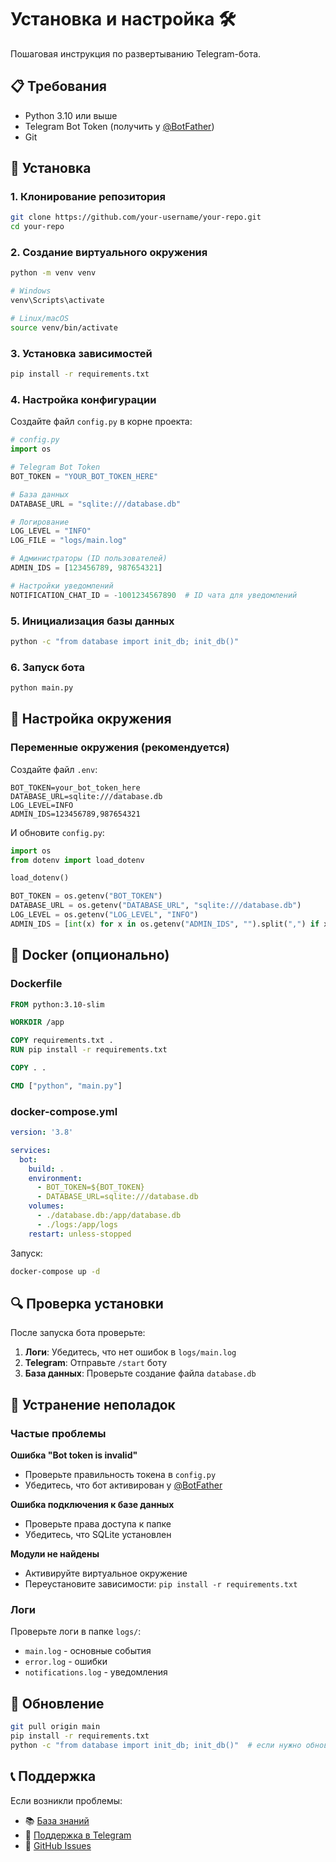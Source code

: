# Установка и настройка 🛠️

Пошаговая инструкция по развертыванию Telegram-бота.

## 📋 Требования

- Python 3.10 или выше
- Telegram Bot Token (получить у [@BotFather](https://t.me/BotFather))
- Git

## 🚀 Установка

### 1. Клонирование репозитория

```bash
git clone https://github.com/your-username/your-repo.git
cd your-repo
```

### 2. Создание виртуального окружения

```bash
python -m venv venv

# Windows
venv\Scripts\activate

# Linux/macOS
source venv/bin/activate
```

### 3. Установка зависимостей

```bash
pip install -r requirements.txt
```

### 4. Настройка конфигурации

Создайте файл `config.py` в корне проекта:

```python
# config.py
import os

# Telegram Bot Token
BOT_TOKEN = "YOUR_BOT_TOKEN_HERE"

# База данных
DATABASE_URL = "sqlite:///database.db"

# Логирование
LOG_LEVEL = "INFO"
LOG_FILE = "logs/main.log"

# Администраторы (ID пользователей)
ADMIN_IDS = [123456789, 987654321]

# Настройки уведомлений
NOTIFICATION_CHAT_ID = -1001234567890  # ID чата для уведомлений
```

### 5. Инициализация базы данных

```bash
python -c "from database import init_db; init_db()"
```

### 6. Запуск бота

```bash
python main.py
```

## 🔧 Настройка окружения

### Переменные окружения (рекомендуется)

Создайте файл `.env`:

```env
BOT_TOKEN=your_bot_token_here
DATABASE_URL=sqlite:///database.db
LOG_LEVEL=INFO
ADMIN_IDS=123456789,987654321
```

И обновите `config.py`:

```python
import os
from dotenv import load_dotenv

load_dotenv()

BOT_TOKEN = os.getenv("BOT_TOKEN")
DATABASE_URL = os.getenv("DATABASE_URL", "sqlite:///database.db")
LOG_LEVEL = os.getenv("LOG_LEVEL", "INFO")
ADMIN_IDS = [int(x) for x in os.getenv("ADMIN_IDS", "").split(",") if x]
```

## 🐳 Docker (опционально)

### Dockerfile

```dockerfile
FROM python:3.10-slim

WORKDIR /app

COPY requirements.txt .
RUN pip install -r requirements.txt

COPY . .

CMD ["python", "main.py"]
```

### docker-compose.yml

```yaml
version: '3.8'

services:
  bot:
    build: .
    environment:
      - BOT_TOKEN=${BOT_TOKEN}
      - DATABASE_URL=sqlite:///database.db
    volumes:
      - ./database.db:/app/database.db
      - ./logs:/app/logs
    restart: unless-stopped
```

Запуск:

```bash
docker-compose up -d
```

## 🔍 Проверка установки

После запуска бота проверьте:

1. **Логи**: Убедитесь, что нет ошибок в `logs/main.log`
2. **Telegram**: Отправьте `/start` боту
3. **База данных**: Проверьте создание файла `database.db`

## 🚨 Устранение неполадок

### Частые проблемы

**Ошибка "Bot token is invalid"**
- Проверьте правильность токена в `config.py`
- Убедитесь, что бот активирован у [@BotFather](https://t.me/BotFather)

**Ошибка подключения к базе данных**
- Проверьте права доступа к папке
- Убедитесь, что SQLite установлен

**Модули не найдены**
- Активируйте виртуальное окружение
- Переустановите зависимости: `pip install -r requirements.txt`

### Логи

Проверьте логи в папке `logs/`:
- `main.log` - основные события
- `error.log` - ошибки
- `notifications.log` - уведомления

## 🔄 Обновление

```bash
git pull origin main
pip install -r requirements.txt
python -c "from database import init_db; init_db()"  # если нужно обновить схему БД
```

## 📞 Поддержка

Если возникли проблемы:
- 📚 [База знаний](https://your-knowledge-base.com)
- 💬 [Поддержка в Telegram](https://t.me/kiton_support)
- 🐛 [GitHub Issues](https://github.com/your-repo/issues)
